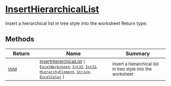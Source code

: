 # [InsertHierarchicalList](./ExcelHelper-100664036.md)

Insert a hierarchical list in tree style into the worksheet
Return type:
## Methods

| Return | Name | Summary | 
| --- | --- | --- | 
| <sub>[Void](https://docs.microsoft.com/en-us/dotnet/api/System.Void)</sub><img width=200/>| <sub>[InsertHierarchicalList](./ExcelHelper-100664036.md) ( [`ExcelWorksheet`](./ExcelHelper-100664036.md), [`Int32`](https://docs.microsoft.com/en-us/dotnet/api/System.Int32), [`Int32`](https://docs.microsoft.com/en-us/dotnet/api/System.Int32), [`HierarchyElement`](./../HierarchyElement.md), [`String`](https://docs.microsoft.com/en-us/dotnet/api/System.String), [`ExcelColor`](./../Excel/ExcelColor.md) )</sub>| <sub>Insert a hierarchical list in tree style into the worksheet</sub><img width=200/>| <br>


